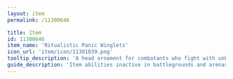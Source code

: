 ```yaml
---
layout: item
permalink: /11300646

title: Item
id: 11300646
item_name: 'Ritualistic Panic Winglets'
icon_url: 'item/icon/11301039.png'
tooltip_description: 'A head ornament for combatants who fight with unbridled fury on the battleground.'
guide_description: 'Item abilities inactive in battlegrounds and arenas.'
---
```

